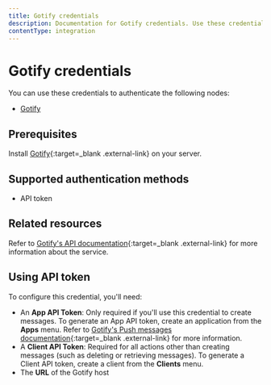 ```yaml
---
title: Gotify credentials
description: Documentation for Gotify credentials. Use these credentials to authenticate Gotify in n8n, a workflow automation platform.
contentType: integration
---
```


# Gotify credentials

You can use these credentials to authenticate the following nodes:

- [Gotify](/integrations/builtin/app-nodes/n8n-nodes-base.gotify/)

## Prerequisites

Install [Gotify](https://gotify.net/docs/install){:target=_blank .external-link} on your server.

## Supported authentication methods

- API token

## Related resources

Refer to [Gotify's API documentation](https://gotify.net/api-docs){:target=_blank .external-link} for more information about the service.

## Using API token

To configure this credential, you'll need:

- An **App API Token**: Only required if you'll use this credential to create messages. To generate an App API token, create an application from the **Apps** menu. Refer to [Gotify's Push messages documentation](https://gotify.net/docs/pushmsg){:target=_blank .external-link} for more information.
- A **Client API Token**: Required for all actions other than creating messages (such as deleting or retrieving messages). To generate a Client API token, create a client from the **Clients** menu.
- The **URL** of the Gotify host

